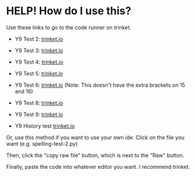 # HELP! How do I use this?

Use these links to go to the code runner on trinket.

* Y9 Test 2: [trinket.io](https://trinket.io/python/7bd943b3b4ed?outputOnly=true)
* Y9 Test 3: [trinket.io](https://trinket.io/python/7876ac3fce36?outputOnly=true)
* Y9 Test 4: [trinket.io](https://trinket.io/python/c8ee22e80429?outputOnly=true&runOption=run)
* Y9 Test 5: [trinket.io](https://trinket.io/python/3d6a9b557bbe?outputOnly=true&runOption=run)
* Y9 Test 6: [trinket.io](https://trinket.io/python/84fe41db175e?toggleCode=true&runOption=run) (Note: This doesn't have the extra brackets on 15 and 16)
* Y9 Test 8: [trinket.io](https://trinket.io/python/7e98169fd8b2?toggleCode=true&runOption=run)
* Y9 Test 9: [trinket.io](https://trinket.io/python/0b7b0549d22d?toggleCode=true&runOption=run)

* Y9 History test [trinket.io](https://trinket.io/python/ef4876c53c0c?toggleCode=true&runOption=run)

Or, use this method if you want to use your own ide:
Click on the file you want (e.g. spelling-test-2.py)

Then, click the "copy raw file" button, which is next to the "Raw" button.

Finally, paste the code into whatever editor you want. I recommend trinket.
